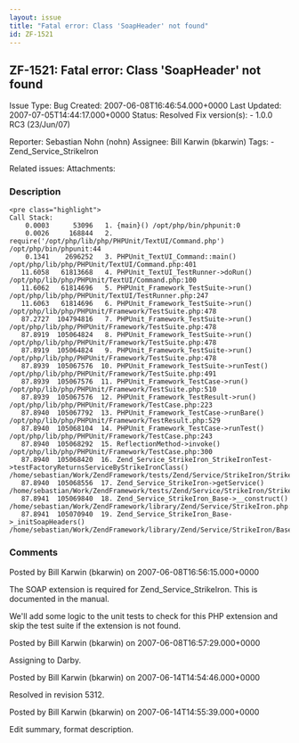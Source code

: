 ```yaml
---
layout: issue
title: "Fatal error: Class 'SoapHeader' not found"
id: ZF-1521
---
```


ZF-1521: Fatal error: Class 'SoapHeader' not found
--------------------------------------------------

 Issue Type: Bug Created: 2007-06-08T16:46:54.000+0000 Last Updated: 2007-07-05T14:44:17.000+0000 Status: Resolved Fix version(s): - 1.0.0 RC3 (23/Jun/07)
 
 Reporter:  Sebastian Nohn (nohn)  Assignee:  Bill Karwin (bkarwin)  Tags: - Zend\_Service\_StrikeIron
 
 Related issues: 
 Attachments: 
### Description

 
    <pre class="highlight">
    Call Stack:
        0.0003      53096   1. {main}() /opt/php/bin/phpunit:0
        0.0026     168844   2. require('/opt/php/lib/php/PHPUnit/TextUI/Command.php') /opt/php/bin/phpunit:44
        0.1341    2696252   3. PHPUnit_TextUI_Command::main() /opt/php/lib/php/PHPUnit/TextUI/Command.php:401
       11.6058   61813668   4. PHPUnit_TextUI_TestRunner->doRun() /opt/php/lib/php/PHPUnit/TextUI/Command.php:100
       11.6062   61814696   5. PHPUnit_Framework_TestSuite->run() /opt/php/lib/php/PHPUnit/TextUI/TestRunner.php:247
       11.6063   61814696   6. PHPUnit_Framework_TestSuite->run() /opt/php/lib/php/PHPUnit/Framework/TestSuite.php:478
       87.2727  104794816   7. PHPUnit_Framework_TestSuite->run() /opt/php/lib/php/PHPUnit/Framework/TestSuite.php:478
       87.8919  105064824   8. PHPUnit_Framework_TestSuite->run() /opt/php/lib/php/PHPUnit/Framework/TestSuite.php:478
       87.8919  105064824   9. PHPUnit_Framework_TestSuite->run() /opt/php/lib/php/PHPUnit/Framework/TestSuite.php:478
       87.8939  105067576  10. PHPUnit_Framework_TestSuite->runTest() /opt/php/lib/php/PHPUnit/Framework/TestSuite.php:491
       87.8939  105067576  11. PHPUnit_Framework_TestCase->run() /opt/php/lib/php/PHPUnit/Framework/TestSuite.php:510
       87.8939  105067576  12. PHPUnit_Framework_TestResult->run() /opt/php/lib/php/PHPUnit/Framework/TestCase.php:223
       87.8940  105067792  13. PHPUnit_Framework_TestCase->runBare() /opt/php/lib/php/PHPUnit/Framework/TestResult.php:529
       87.8940  105068104  14. PHPUnit_Framework_TestCase->runTest() /opt/php/lib/php/PHPUnit/Framework/TestCase.php:243
       87.8940  105068292  15. ReflectionMethod->invoke() /opt/php/lib/php/PHPUnit/Framework/TestCase.php:300
       87.8940  105068420  16. Zend_Service_StrikeIron_StrikeIronTest->testFactoryReturnsServiceByStrikeIronClass() /home/sebastian/Work/ZendFramework/tests/Zend/Service/StrikeIron/StrikeIronTest.php:0
       87.8940  105068556  17. Zend_Service_StrikeIron->getService() /home/sebastian/Work/ZendFramework/tests/Zend/Service/StrikeIron/StrikeIronTest.php:58
       87.8941  105069840  18. Zend_Service_StrikeIron_Base->__construct() /home/sebastian/Work/ZendFramework/library/Zend/Service/StrikeIron.php:81
       87.8941  105070940  19. Zend_Service_StrikeIron_Base->_initSoapHeaders() /home/sebastian/Work/ZendFramework/library/Zend/Service/StrikeIron/Base.php:63


 

 

### Comments

Posted by Bill Karwin (bkarwin) on 2007-06-08T16:56:15.000+0000

The SOAP extension is required for Zend\_Service\_StrikeIron. This is documented in the manual.

We'll add some logic to the unit tests to check for this PHP extension and skip the test suite if the extension is not found.

 

 

Posted by Bill Karwin (bkarwin) on 2007-06-08T16:57:29.000+0000

Assigning to Darby.

 

 

Posted by Bill Karwin (bkarwin) on 2007-06-14T14:54:46.000+0000

Resolved in revision 5312.

 

 

Posted by Bill Karwin (bkarwin) on 2007-06-14T14:55:39.000+0000

Edit summary, format description.

 

 
